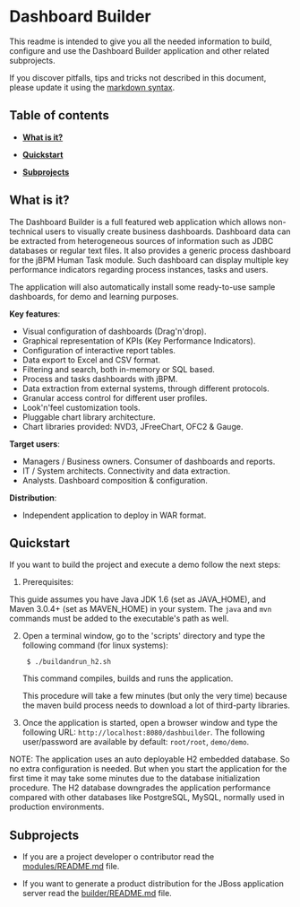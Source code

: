 Dashboard Builder
==========================

This readme is intended to give you all the needed information to build, configure and use the
Dashboard Builder application and other related subprojects.

If you discover pitfalls, tips and tricks not described in this document,
please update it using the [markdown syntax](http://daringfireball.net/projects/markdown/syntax).

Table of contents
------------------

* **[What is it?](#what-is-it)**

* **[Quickstart](#quickstart)**

* **[Subprojects](#subprojects)**

What is it?
----------------

The Dashboard Builder is a full featured web application which allows non-technical users to visually create business dashboards.
Dashboard data can be extracted from heterogeneous sources of information such as JDBC databases or regular text files.
It also provides a generic process dashboard for the jBPM Human Task module. Such dashboard can display multiple key performance indicators regarding process instances, tasks and users.

The application will also automatically install some ready-to-use sample dashboards, for demo and learning purposes.

**Key features**:
* Visual configuration of dashboards (Drag'n'drop).
* Graphical representation of KPIs (Key Performance Indicators).
* Configuration of interactive report tables.
* Data export to Excel and CSV format.
* Filtering and search, both in-memory or SQL based.
* Process and tasks dashboards with jBPM.
* Data extraction from external systems, through different protocols.
* Granular access control for different user profiles.
* Look'n'feel customization tools.
* Pluggable chart library architecture.
* Chart libraries provided: NVD3, JFreeChart, OFC2 & Gauge.

**Target users**:
* Managers / Business owners. Consumer of dashboards and reports.
* IT / System architects. Connectivity and data extraction.
* Analysts. Dashboard composition & configuration.

**Distribution**:
* Independent application to deploy in WAR format.


Quickstart
-------------------

If you want to build the project and execute a demo follow the next steps:

1. Prerequisites:

  This guide assumes you have Java JDK 1.6 (set as JAVA_HOME), and Maven 3.0.4+ (set as MAVEN_HOME) in your system.
  The <code>java</code> and <code>mvn</code> commands must be added to the executable's path as well.

2. Open a terminal window, go to the 'scripts' directory and type the following command (for linux systems):

        $ ./buildandrun_h2.sh

    This command compiles, builds and runs the application.

    This procedure will take a few minutes (but only the very time) because the maven build process needs to download a
    lot of third-party libraries.

3. Once the application is started, open a browser window and type the following URL: <code>http://localhost:8080/dashbuilder</code>.
The following user/password are available by default: <code>root/root</code>, <code>demo/demo</code>.

  NOTE: The application uses an auto deployable H2 embedded database. So no extra configuration is needed.
  But when you start the application for the first time it may take some minutes due to the
  database initialization procedure. The H2 database downgrades the application performance
  compared with other databases like PostgreSQL, MySQL, normally used in production environments.


Subprojects
-------------------

* If you are a project developer o contributor read the
[modules/README.md](https://github.com/droolsjbpm/dashboard-builder/blob/master/modules/README.md) file.

* If you want to generate a product distribution for the JBoss application server read the
[builder/README.md](https://github.com/droolsjbpm/dashboard-builder/blob/master/builder/README.md) file.


